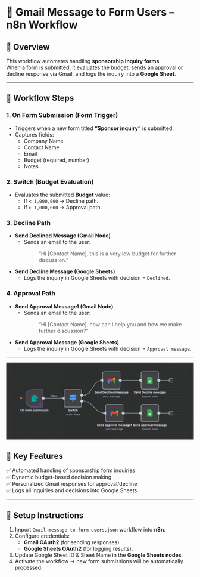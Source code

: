 # 📩 Gmail Message to Form Users – n8n Workflow

## 🔹 Overview
This workflow automates handling **sponsorship inquiry forms**.  
When a form is submitted, it evaluates the budget, sends an approval or decline response via Gmail, and logs the inquiry into a **Google Sheet**.  

---

## 🔹 Workflow Steps

### 1. **On Form Submission (Form Trigger)**
- Triggers when a new form titled **“Sponsor inquiry”** is submitted.  
- Captures fields:  
  - Company Name  
  - Contact Name  
  - Email  
  - Budget (required, number)  
  - Notes  

### 2. **Switch (Budget Evaluation)**
- Evaluates the submitted **Budget** value:  
  - If `< 1,000,000` → Decline path.  
  - If `> 1,000,000` → Approval path.  

### 3. **Decline Path**
- **Send Declined Message (Gmail Node)**  
  - Sends an email to the user:  
    > “Hi [Contact Name], this is a very low budget for further discussion.”  
- **Send Decline Message (Google Sheets)**  
  - Logs the inquiry in Google Sheets with decision = `Declined`.  

### 4. **Approval Path**
- **Send Approval Message1 (Gmail Node)**  
  - Sends an email to the user:  
    > “Hi [Contact Name], how can I help you and how we make further discussion?”  
- **Send Approval Message (Google Sheets)**  
  - Logs the inquiry in Google Sheets with decision = `Approval message`.  

---
![Workflow](image.png)

## 🔹 Key Features
✅ Automated handling of sponsorship form inquiries  
✅ Dynamic budget-based decision making  
✅ Personalized Gmail responses for approval/decline  
✅ Logs all inquiries and decisions into Google Sheets  

---

## 🔹 Setup Instructions
1. Import `Gmail message to form users.json` workflow into **n8n**.  
2. Configure credentials:  
   - **Gmail OAuth2** (for sending responses).  
   - **Google Sheets OAuth2** (for logging results).  
3. Update Google Sheet ID & Sheet Name in the **Google Sheets nodes**.  
4. Activate the workflow → new form submissions will be automatically processed.  
